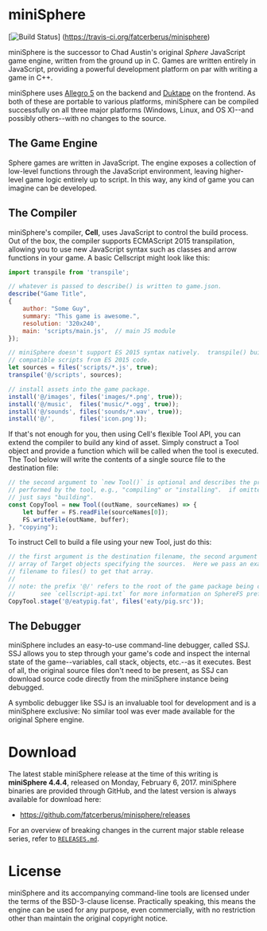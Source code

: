 miniSphere
==========

[![Build Status](https://travis-ci.org/fatcerberus/minisphere.svg?branch=master)]
(https://travis-ci.org/fatcerberus/minisphere)

miniSphere is the successor to Chad Austin's original *Sphere* JavaScript game
engine, written from the ground up in C.  Games are written entirely in
JavaScript, providing a powerful development platform on par with writing a
game in C++.

miniSphere uses [Allegro 5](https://github.com/liballeg/allegro5) on the
backend and [Duktape](http://duktape.org/) on the frontend.  As both of these
are portable to various platforms, miniSphere can be compiled successfully on
all three major platforms (Windows, Linux, and OS X)--and possibly others--with
no changes to the source.

The Game Engine
---------------

Sphere games are written in JavaScript.  The engine exposes a collection of
low-level functions through the JavaScript environment, leaving higher-level
game logic entirely up to script.  In this way, any kind of game you can
imagine can be developed.

The Compiler
------------

miniSphere's compiler, **Cell**, uses JavaScript to control the build process.
Out of the box, the compiler supports ECMAScript 2015 transpilation, allowing
you to use new JavaScript syntax such as classes and arrow functions in your
game.  A basic Cellscript might look like this:

```js
import transpile from 'transpile';

// whatever is passed to describe() is written to game.json.
describe("Game Title",
{
    author: "Some Guy",
    summary: "This game is awesome.",
    resolution: '320x240',
    main: 'scripts/main.js',  // main JS module
});

// miniSphere doesn't support ES 2015 syntax natively.  transpile() builds
// compatible scripts from ES 2015 code.
let sources = files('scripts/*.js', true);
transpile('@/scripts', sources);

// install assets into the game package.
install('@/images', files('images/*.png', true));
install('@/music',  files('music/*.ogg', true));
install('@/sounds', files('sounds/*.wav', true));
install('@/',       files('icon.png'));
```

If that's not enough for you, then using Cell's flexible Tool API, you can
extend the compiler to build any kind of asset.  Simply construct a Tool
object and provide a function which will be called when the tool is executed.
The Tool below will write the contents of a single source file to the
destination file:

```js
// the second argument to `new Tool()` is optional and describes the process
// performed by the tool, e.g., "compiling" or "installing".  if omitted, Cell
// just says "building".
const CopyTool = new Tool((outName, sourceNames) => {
    let buffer = FS.readFile(sourceNames[0]);
    FS.writeFile(outName, buffer);
}, "copying");
```

To instruct Cell to build a file using your new Tool, just do this:

```js
// the first argument is the destination filename, the second argument is an
// array of Target objects specifying the sources.  Here we pass an exact
// filename to files() to get that array.
//
// note: the prefix '@/' refers to the root of the game package being compiled.
//       see `cellscript-api.txt` for more information on SphereFS prefixes.
CopyTool.stage('@/eatypig.fat', files('eaty/pig.src'));
```

The Debugger
------------

miniSphere includes an easy-to-use command-line debugger, called SSJ.  SSJ
allows you to step through your game's code and inspect the internal state of
the game--variables, call stack, objects, etc.--as it executes.  Best of all,
the original source files don't need to be present, as SSJ can download source
code directly from the miniSphere instance being debugged.

A symbolic debugger like SSJ is an invaluable tool for development and is a
miniSphere exclusive: No similar tool was ever made available for the original
Sphere engine.


Download
========

The latest stable miniSphere release at the time of this writing is
**miniSphere 4.4.4**, released on Monday, February 6, 2017.  miniSphere
binaries are provided through GitHub, and the latest version is always
available for download here:

* <https://github.com/fatcerberus/minisphere/releases>

For an overview of breaking changes in the current major stable release series,
refer to [`RELEASES.md`](RELEASES.md).


License
=======

miniSphere and its accompanying command-line tools are licensed under the terms
of the BSD-3-clause license.  Practically speaking, this means the engine can
be used for any purpose, even commercially, with no restriction other than
maintain the original copyright notice.

